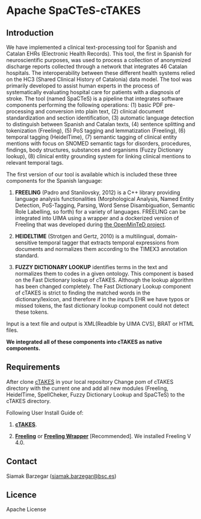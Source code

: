 
# Apache SpaCTeS-cTAKES


## Introduction

We have implemented a clinical text-processing tool for Spanish and Catalan EHRs (Electronic Health Records). 
This tool, the first in Spanish for neuroscientific purposes, was used to process a collection of anonymized 
discharge reports collected through a network that integrates 46 Catalan hospitals. The interoperability 
between these different health systems relied on the HC3 (Shared Clinical History of Catalonia) data model. 
The tool was primarily developed to assist human experts in the process of systematically evaluating 
hospital care for patients with a diagnosis of stroke.
The tool (named SpaCTeS) is a pipeline that integrates software components performing the following operations: 
(1) basic PDF pre-processing and conversion into plain text, 
(2) clinical document standardization and section identification, 
(3) automatic language detection to distinguish between Spanish and Catalan texts, 
(4) sentence splitting and tokenization (Freeling), 
(5) PoS tagging and lemmatization (Freeling), 
(6) temporal tagging (HeidelTime), 
(7) semantic tagging of clinical entity mentions with focus on SNOMED semantic tags for disorders, 
procedures, findings, body structures, substances and organisms (Fuzzy Dictionary lookup), 
(8) clinical entity grounding system for linking clinical mentions to relevant temporal tags. 

The first version of our tool is available which is included these three components for the Spanish language:

1) **FREELING** (Padro and Stanilovsky, 2012) is a C++ library providing language analysis functionalities 
(Morphological Analysis, Named Entity Detection, PoS-Tagging, Parsing, Word Sense Disambiguation, 
Semantic Role Labelling, so forth) for a variety of languages. FREELING can be integrated into UIMA 
using a wrapper and a dockerized version of Freeling that was developed during [the OpenMinTeD project](https://openminted.bsc.es).

2) **HEIDELTIME** (Strotgen and Gertz, 2010) is a multilingual, domain-sensitive temporal tagger that extracts 
temporal expressions from documents and normalizes them according to the TIMEX3 annotation standard.

3) **FUZZY DICTIONARY LOOKUP** identifies terms in the text and normalizes them to codes in a given ontology. 
This component is based on the Fast Dictionary lookup of cTAKES. Although the lookup algorithm has been changed completely.
The Fast Dictionary Lookup component of cTAKES is strict to finding the matched words in the dictionary/lexicon, 
and therefore if in the input’s EHR we have typos or missed tokens, 
the fast dictionary lookup component could not detect these tokens.

Input is a text file and output is XML(Readble by UIMA CVS), BRAT or HTML files.

**We integrated all of these components into cTAKES as native components.**


## Requirements

After clone [cTAKES](https://github.com/apache/ctakes) in your local repository
Change pom of cTAKES directory with the current one and add all new modules (Freeling, HeidelTime, SpellCheker, 
Fuzzy Dictionary Lookup and SpaCTeS) to the cTAKES directory.

Following User Install Guide of:
1. [**cTAKES**](https://cwiki.apache.org/confluence/display/CTAKES/cTAKES+4.0+User+Install+Guide).

2. [**Freeling**](https://github.com/TALP-UPC/FreeLing-User-Manual) or [**Freeling Wrapper**](https://github.com/TalnUPF/OpenMinted_Freeling) [Recommended].
We installed Freeling V 4.0.



## Contact
Siamak Barzegar (siamak.barzegar@bsc.es)

## Licence

Apache License


